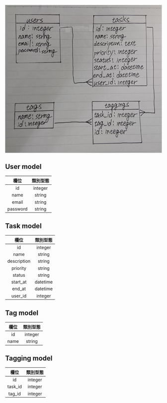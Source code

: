 ![](/public/ERB.jpg)

## User model
| 欄位 | 類別型態 |
| :------: | :------: | 
| id       | integer    |
| name     | string     |
| email    | string     |
| password | string     |


## Task model
| 欄位 | 類別型態 |
| :------: | :------: | 
| id       | integer    |
| name     | string     |
| description| string   |
| priority | string     |
| status   | string     |
| start_at | datetime   |
| end_at   | datetime   |
| user_id  | integer    |

## Tag model
| 欄位 | 類別型態 |
| :------: | :------: | 
| id       | integer    |
| name     | string     |

## Tagging model
| 欄位 | 類別型態 |
| :------: | :------: | 
| id       | integer  |
| task_id  | integer  |
| tag_id   | integer  |

